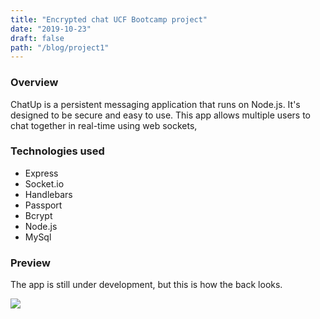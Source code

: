 ```yaml
---
title: "Encrypted chat UCF Bootcamp project"
date: "2019-10-23"
draft: false
path: "/blog/project1"
---
```


### Overview 

  ChatUp is a persistent messaging application that runs on Node.js. It's designed to be secure and easy to use. This app allows multiple users to chat together in real-time using web sockets,
 
### Technologies used  

- Express
- Socket.io
- Handlebars
- Passport 
- Bcrypt
- Node.js
- MySql

### Preview

The app is still under development, but this is how the back looks. 

![](https://youtu.be/L1lBbNNcq8M)
